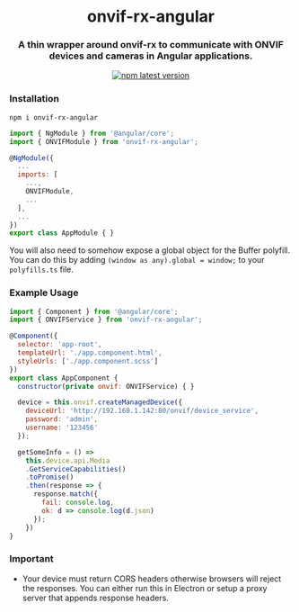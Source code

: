 <h1 align="center" style="border-bottom: none;">onvif-rx-angular</h1>
<h3 align="center">A thin wrapper around onvif-rx to communicate with ONVIF devices and cameras in Angular applications.</h3>
<p align="center">
  <!-- <a href="https://github.com/semantic-release/semantic-release">
    <img alt="semantic-release" src="https://img.shields.io/badge/%20%20%F0%9F%93%A6%F0%9F%9A%80-semantic--release-e10079.svg">
  </a> -->
  <a href="https://www.npmjs.com/package/onvif-rx-angular">
    <img alt="npm latest version" src="https://img.shields.io/npm/v/onvif-rx-angular/latest.svg">
  </a>
</p>


### Installation

`npm i onvif-rx-angular`

```js
import { NgModule } from '@angular/core';
import { ONVIFModule } from 'onvif-rx-angular';

@NgModule({
  ...
  imports: [
    ...,
    ONVIFModule,
    ...
  ],
  ...
})
export class AppModule { }
```

You will also need to somehow expose a global object for the Buffer polyfill. You can do this by adding
`(window as any).global = window;` to your `polyfills.ts` file.


### Example Usage

```js
import { Component } from '@angular/core';
import { ONVIFService } from 'onvif-rx-angular';

@Component({
  selector: 'app-root',
  templateUrl: './app.component.html',
  styleUrls: ['./app.component.scss']
})
export class AppComponent {
  constructor(private onvif: ONVIFService) { }

  device = this.onvif.createManagedDevice({
    deviceUrl: 'http://192.168.1.142:80/onvif/device_service',
    password: 'admin',
    username: '123456'
  });

  getSomeInfo = () => 
    this.device.api.Media
    .GetServiceCapabilities()
    .toPromise()
    .then(response => {
      response.match({
        fail: console.log,
        ok: d => console.log(d.json)
      });
    })
}
```

### Important
- Your device must return CORS headers otherwise browsers will reject the responses. You can either run this in Electron or setup a proxy server that appends response headers.